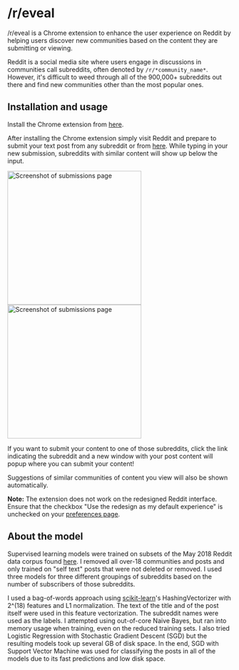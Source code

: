 # /r/eveal

/r/eveal is a Chrome extension to enhance the user experience on Reddit by helping users
discover new communities based on the content they are submitting or viewing.

Reddit is a social media site where users engage in discussions in communities call
subreddits, often denoted by `/r/*community_name*`. However, it's difficult to weed
through all of the 900,000+ subreddits out there and find new communities other than the
most popular ones.

## Installation and usage

Install the Chrome extension from
[here](https://chrome.google.com/webstore/detail/subreddits-with-content-l/iaepjdnahmaliipimelmheobbdeplhah).

After installing the Chrome extension simply visit Reddit and prepare to submit your
text post from any subreddit or from
[here](https://old.reddit.com/submit?selftext=true). While typing in your new
submission, subreddits with similar content will show up below the input.

[<img alt="Screenshot of submissions page" src="https://raw.githubusercontent.com/wesbarnett/insight/master/screenshots/screenshot4.png" width=300>](https://raw.githubusercontent.com/wesbarnett/insight/master/screenshots/screenshot4.png)
[<img alt="Screenshot of submissions page" src="https://raw.githubusercontent.com/wesbarnett/insight/master/screenshots/screenshot3.png" width=300>](https://raw.githubusercontent.com/wesbarnett/insight/master/screenshots/screenshot3.png)

If you want to submit your content to one of those subreddits, click the link indicating
the subreddit and a new window with your post content will popup where you can submit
your content!

Suggestions of similar communities of content you view will also be shown automatically.

**Note:** The extension does not work on the redesigned Reddit interface. Ensure that
the checkbox "Use the redesign as my default experience" is unchecked on your
[preferences page](https://www.reddit.com/prefs).

## About the model

Supervised learning models were trained on subsets of the May 2018 Reddit data corpus
found [here](https://files.pushshift.io/reddit/). I removed all over-18 communities and
posts and only trained on "self text" posts that were not deleted or removed. I used
three models for three different groupings of subreddits based on the number of
subscribers of those subreddits. 

I used a bag-of-words approach using [scikit-learn](http://scikit-learn.org/stable/)'s
HashingVectorizer with 2^(18) features and L1 normalization. The text of the title and
of the post itself were used in this feature vectorization. The subreddit names were
used as the labels. I attempted using out-of-core Naive Bayes, but ran into memory usage
when training, even on the reduced training sets. I also tried Logistic Regression with
Stochastic Gradient Descent (SGD) but the resulting models took up several GB of disk
space. In the end, SGD with Support Vector Machine was used for classifying the posts in
all of the models due to its fast predictions and low disk space.

